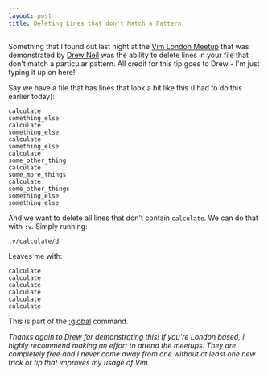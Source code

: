 ```yaml
---
layout: post
title: Deleting Lines that don't Match a Pattern
---
```


Something that I found out last night at the [Vim London Meetup](http://www.meetup.com/Vim-London/) that was demonstrated by [Drew Neil](http://twitter.com/nelstrom) was the ability to delete lines in your file that don't match a particular pattern. All credit for this tip goes to Drew - I'm just typing it up on here!

Say we have a file that has lines that look a bit like this (I had to do this earlier today):

    calculate
    something_else
    calculate
    something_else
    calculate
    something_else
    calculate
    some_other_thing
    calculate
    some_more_things
    calculate
    some_other_things
    something_else
    something_else

And we want to delete all lines that don't contain `calculate`. We can do that with `:v`. Simply running:

    :v/calculate/d

Leaves me with:

    calculate
    calculate
    calculate
    calculate
    calculate
    calculate

This is part of the [:global](http://vimdoc.sourceforge.net/htmldoc/usr_10.html#10.4) command.

_Thanks again to Drew for demonstrating this! If you're London based, I highly recommend making an effort to attend the meetups. They are completely free and I never come away from one without at least one new trick or tip that improves my usage of Vim._

